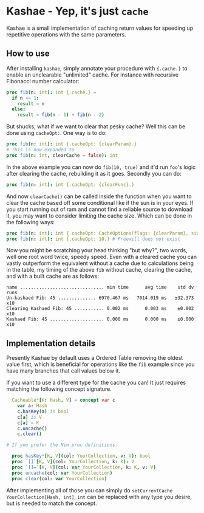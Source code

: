 # Kashae - Yep, it's just `cache`
Kashae is a small implementation of caching return values for speeding up repetitive operations with the same parameters.

## How to use
After installing `kashae`, simply annotate your procedure with `{.cache.}` to enable an unclearable  "unlimited" cache.
For instance with recursive Fibonacci number calculator:
```nim
proc fib(n: int): int {.cache.} =
  if n <= 1:
    result = n
  else:
    result = fib(n - 1) + fib(n - 2)
```
But shucks, what if we want to clear that pesky cache? Well this can be done using `cacheOpt:`. One way is to do: 
```nim
proc fib(n: int): int {.cacheOpt: {clearParam}.}
# This is now expanded to 
proc fib(n: int, clearCache = false): int 
```
In the above example you can now do `fib(10, true)` and it'd run `foo`'s logic after clearing the cache, rebuilding it as it goes. 
Secondly you can do:
```nim
proc fib(n: int): int {.cacheOpt: {clearFunc}.}
```
And now `clearCache()` can be called inside the function when you want to clear the cache based off some conditional like if the sun is in your eyes. If you start running out of ram and cannot find a reliable source to download it, you may want to consider limiting the cache size. Which can be done in the following ways:

```nim
proc fib(n: int): int {.cacheOpt: CacheOptions(flags: {clearParam}, size: 10).} # Hey we want options
proc fib(n: int): int {.cacheOpt: 10.} # Freewill does not exist
```
Now you might be scratching your head thinking "but why?", two words, well one root word twice, speedy speed. Even with a cleared cache you can vastly outperform the equivalent without a cache due to calculations being in the table, my timing of the above `fib` without cache, clearing the cache, and with a built cache are as follows:
```
name ............................... min time      avg time    std dv   runs
Un-kashaed Fib: 45 .............. 6970.467 ms   7014.019 ms   ±32.373    x10
Clearing Kashaed Fib: 45 ........... 0.002 ms      0.003 ms    ±0.002    x10
Kashaed Fib: 45 .................... 0.000 ms      0.000 ms    ±0.000    x10
```
## Implementation details
Presently Kashae by default uses a Ordered Table removing the oldest value first, which is beneficial for operations like the `fib` example since you have many branches that call values below it.

If you want to use a different type for the cache you can! It just requires matching the following concept signature.
```nim
  Cacheable*[K: Hash, V] = concept var c
    var a: Hash
    c.hasKey(a) is bool
    c[a] is V
    c[a] = K
    c.uncache()
    c.clear()

# If you prefer the Nim proc definitions:

  proc hasKey*[K, V](col: YourCollection, v: V): bool
  proc `[]`[K, V](col: YourCollection, k: K): V
  proc `[]=`[K, V](col: var YourCollection, k: K, v: V)
  proc uncache(col: var YourCollection)
  proc clear(col: var YourCollection)
```
After implementing all of those you can simply do `setCurrentCache YourCollection[Hash, int]`, `int` can be replaced with any type you desire, but is needed to match the concept.